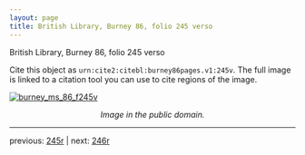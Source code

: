 ```yaml
---
layout: page
title: British Library, Burney 86, folio 245 verso
---
```


British Library, Burney 86, folio 245 verso

Cite this object as `urn:cite2:citebl:burney86pages.v1:245v`.  The full image is linked to a citation tool you can use to cite regions of the image.

[![burney_ms_86_f245v](http://www.homermultitext.org/iipsrv?IIIF=/project/homer/pyramidal/deepzoom/citebl/burney86imgs/v1/burney_ms_86_f245v.tif/full/800,/0/default.jpg)](http://www.homermultitext.org/ict2/?urn=urn:cite2:citebl:burney86imgs.v1:burney_ms_86_f245v) 

<p style="text-align: center; font-style: italic;">Image in the public domain.</p>

---

previous: [245r](../245r/) | next: [246r](../246r/)